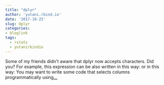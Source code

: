 ```yaml
---
title: "dplyr"
author: 'yutani.rbind.io'
date: '2017-10-25'
slug: dplyr
categories:
- bloglink
tags:
  - rstats
  - yutanirbindio
---
```


Some of my friends didn't aware that dplyr now accepts characters. Did you? For example, this expression can be also written in this way: or in this way: You may want to write some code that selects columns programmatically using[... <i class="fas fa-external-link-alt"></i>](https://yutani.rbind.io/post/2017-10-25-dplyr-select/)


